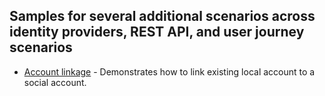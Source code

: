 ## Samples for several additional scenarios across identity providers, REST API, and user journey scenarios

* [Account linkage](source/aadb2c-ief-account-linkage) - Demonstrates how to link existing local account to a social account.
